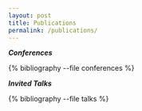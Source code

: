 ```yaml
---
layout: post
title: Publications
permalink: /publications/
---
```


***Conferences***

{% bibliography --file conferences %}


***Invited Talks***

{% bibliography --file talks %}
